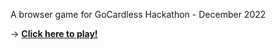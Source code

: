 A browser game for GoCardless Hackathon - December 2022

→ **[Click here to play!](https://yusufb.github.io/gc-timeline-game/)**
